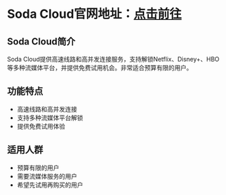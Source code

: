 # Soda Cloud官网地址：[点击前往](https://url.gogogomiao.one/QYTN)

## Soda Cloud简介
Soda Cloud提供高速线路和高并发连接服务，支持解锁Netflix、Disney+、HBO等多种流媒体平台，并提供免费试用机会。非常适合预算有限的用户。

## 功能特点
- 高速线路和高并发连接
- 支持多种流媒体平台解锁
- 提供免费试用体验

## 适用人群
- 预算有限的用户
- 需要流媒体服务的用户
- 希望先试用再购买的用户